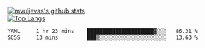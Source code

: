 [![mvuljevas's github stats](https://github-readme-stats.vercel.app/api?username=mvuljevas&show_icons=true&theme=dracula)](https://www.mvuljevas.com)
<br>
[![Top Langs](https://github-readme-stats.vercel.app/api/top-langs/?username=mvuljevas&theme=dracula)](https://www.mvuljevas.com)

<!--START_SECTION:waka-->
```text
YAML     1 hr 23 mins    █████████████████████▓░░░   86.31 % 
SCSS     13 mins         ███▒░░░░░░░░░░░░░░░░░░░░░   13.63 % 
```
<!--END_SECTION:waka-->
